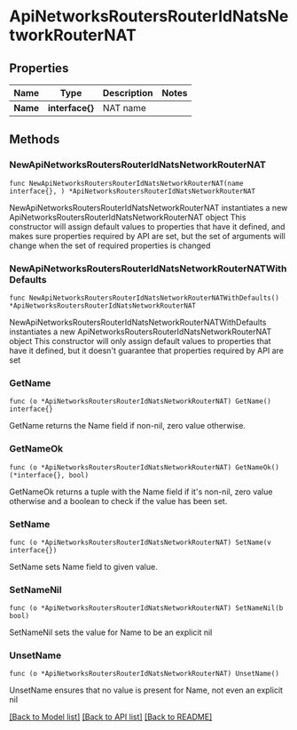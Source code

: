 # ApiNetworksRoutersRouterIdNatsNetworkRouterNAT

## Properties

Name | Type | Description | Notes
------------ | ------------- | ------------- | -------------
**Name** | **interface{}** | NAT name | 

## Methods

### NewApiNetworksRoutersRouterIdNatsNetworkRouterNAT

`func NewApiNetworksRoutersRouterIdNatsNetworkRouterNAT(name interface{}, ) *ApiNetworksRoutersRouterIdNatsNetworkRouterNAT`

NewApiNetworksRoutersRouterIdNatsNetworkRouterNAT instantiates a new ApiNetworksRoutersRouterIdNatsNetworkRouterNAT object
This constructor will assign default values to properties that have it defined,
and makes sure properties required by API are set, but the set of arguments
will change when the set of required properties is changed

### NewApiNetworksRoutersRouterIdNatsNetworkRouterNATWithDefaults

`func NewApiNetworksRoutersRouterIdNatsNetworkRouterNATWithDefaults() *ApiNetworksRoutersRouterIdNatsNetworkRouterNAT`

NewApiNetworksRoutersRouterIdNatsNetworkRouterNATWithDefaults instantiates a new ApiNetworksRoutersRouterIdNatsNetworkRouterNAT object
This constructor will only assign default values to properties that have it defined,
but it doesn't guarantee that properties required by API are set

### GetName

`func (o *ApiNetworksRoutersRouterIdNatsNetworkRouterNAT) GetName() interface{}`

GetName returns the Name field if non-nil, zero value otherwise.

### GetNameOk

`func (o *ApiNetworksRoutersRouterIdNatsNetworkRouterNAT) GetNameOk() (*interface{}, bool)`

GetNameOk returns a tuple with the Name field if it's non-nil, zero value otherwise
and a boolean to check if the value has been set.

### SetName

`func (o *ApiNetworksRoutersRouterIdNatsNetworkRouterNAT) SetName(v interface{})`

SetName sets Name field to given value.


### SetNameNil

`func (o *ApiNetworksRoutersRouterIdNatsNetworkRouterNAT) SetNameNil(b bool)`

 SetNameNil sets the value for Name to be an explicit nil

### UnsetName
`func (o *ApiNetworksRoutersRouterIdNatsNetworkRouterNAT) UnsetName()`

UnsetName ensures that no value is present for Name, not even an explicit nil

[[Back to Model list]](../README.md#documentation-for-models) [[Back to API list]](../README.md#documentation-for-api-endpoints) [[Back to README]](../README.md)


